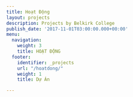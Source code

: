 ```yaml
---
title: Hoạt Động
layout: projects
description: Projects by Belkirk College
publish_date: '2017-11-01T03:00:00.000+00:00'
menu:
  navigation:
    weight: 3
    title: HOẠT ĐỘNG
  footer:
    identifier: _projects
    url: "/hoatdong/"
    weight: 1
    title: Dự Án

---
```

